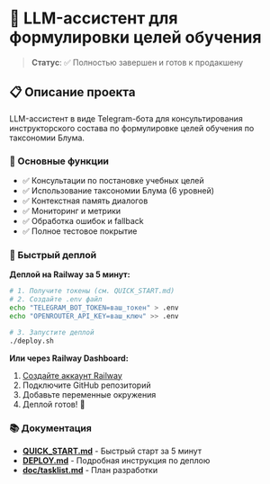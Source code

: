 # 🤖 LLM-ассистент для формулировки целей обучения

> **Статус**: ✅ Полностью завершен и готов к продакшену

## 📋 Описание проекта

LLM-ассистент в виде Telegram-бота для консультирования инструкторского состава по формулировке целей обучения по таксономии Блума.

### 🎯 Основные функции
- ✅ Консультации по постановке учебных целей
- ✅ Использование таксономии Блума (6 уровней)
- ✅ Контекстная память диалогов
- ✅ Мониторинг и метрики
- ✅ Обработка ошибок и fallback
- ✅ Полное тестовое покрытие

### 🚀 Быстрый деплой

**Деплой на Railway за 5 минут:**
```bash
# 1. Получите токены (см. QUICK_START.md)
# 2. Создайте .env файл
echo "TELEGRAM_BOT_TOKEN=ваш_токен" > .env
echo "OPENROUTER_API_KEY=ваш_ключ" >> .env

# 3. Запустите деплой
./deploy.sh
```

**Или через Railway Dashboard:**
1. [Создайте аккаунт Railway](https://railway.app)
2. Подключите GitHub репозиторий
3. Добавьте переменные окружения
4. Деплой готов! 🎉

### 📚 Документация
- **[QUICK_START.md](QUICK_START.md)** - Быстрый старт за 5 минут
- **[DEPLOY.md](DEPLOY.md)** - Подробная инструкция по деплою
- **[doc/tasklist.md](doc/tasklist.md)** - План разработки
